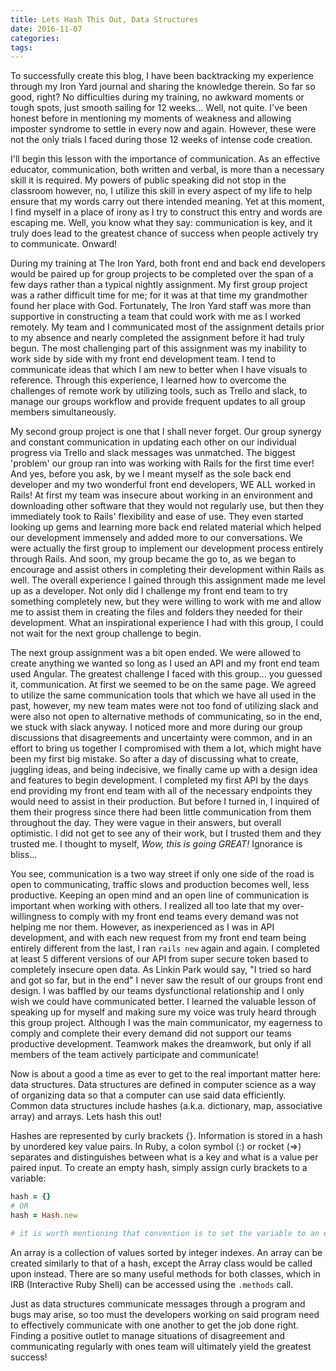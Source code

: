 ```yaml
---
title: Lets Hash This Out, Data Structures
date: 2016-11-07
categories:
tags:
---
```


To successfully create this blog, I have been backtracking my experience through my Iron Yard journal and sharing the knowledge therein. So far so good, right? No difficulties during my training, no awkward moments or tough spots, just smooth sailing for 12 weeks... Well, not quite. I've been honest before in mentioning my moments of weakness and allowing imposter syndrome to settle in every now and again. However, these were not the only trials I faced during those 12 weeks of intense code creation.

I'll begin this lesson with the importance of communication. As an effective educator, communication, both written and verbal, is more than a necessary skill it is required. My powers of public speaking did not stop in the classroom however, no, I utilize this skill in every aspect of my life to help ensure that my words carry out there intended meaning. Yet at this moment, I find myself in a place of irony as I try to construct this entry and words are escaping me. Well, you know what they say: communication is key, and it truly does lead to the greatest chance of success when people actively try to communicate. Onward!

During my training at The Iron Yard, both front end and back end developers would be paired up for group projects to be completed over the span of a few days rather than a typical nightly assignment. My first group project was a rather difficult time for me; for it was at that time my grandmother found her place with God. Fortunately, The Iron Yard staff was more than supportive in constructing a team that could work with me as I worked remotely. My team and I communicated most of the assignment details prior to my absence and nearly completed the assignment before it had truly begun. The most challenging part of this assignment was my inability to work side by side with my front end development team. I tend to communicate ideas that which I am new to better when I have visuals to reference. Through this experience, I learned how to overcome the challenges of remote work by utilizing tools, such as Trello and slack, to manage our groups workflow and provide frequent updates to all group members simultaneously.

My second group project is one that I shall never forget. Our group synergy and constant communication in updating each other on our individual progress via Trello and slack messages was unmatched. The biggest 'problem' our group ran into was working with Rails for the first time ever! And yes, before you ask, by we I meant myself as the sole back end developer and my two wonderful front end developers, WE ALL worked in Rails! At first my team was insecure about working in an environment and downloading other software that they would not regularly use, but then they immediately took to Rails' flexibility and ease of use. They even started looking up gems and learning more back end related material which helped our development immensely and added more to our conversations. We were actually the first group to implement our development process entirely through Rails. And soon, my group became the go to, as we began to encourage and assist others in completing their development within Rails as well. The overall experience I gained through this assignment made me level up as a developer. Not only did I challenge my front end team to try something completely new, but they were willing to work with me and allow me to assist them in creating the files and folders they needed for their development. What an inspirational experience I had with this group, I could not wait for the next group challenge to begin.

The next group assignment was a bit open ended. We were allowed to create anything we wanted so long as I used an API and my front end team used Angular. The greatest challenge I faced with this group... you guessed it, communication. At first we seemed to be on the same page. We agreed to utilize the same communication tools that which we have all used in the past, however, my new team mates were not too fond of utilizing slack and were also not open to alternative methods of communicating, so in the end, we stuck with slack anyway. I noticed more and more during our group discussions that disagreements and uncertainty were common, and in an effort to bring us together I compromised with them a lot, which might have been my first big mistake. So after a day of discussing what to create, juggling ideas, and being indecisive, we finally came up with a design idea and features to begin development. I completed my first API by the days end providing my front end team with all of the necessary endpoints they would need to assist in their production. But before I turned in, I inquired of them their progress since there had been little communication from them throughout the day. They were vague in their answers, but overall optimistic. I did not get to see any of their work, but I trusted them and they trusted me. I thought to myself, *Wow, this is going GREAT!* Ignorance is bliss...

You see, communication is a two way street if only one side of the road is open to communicating, traffic slows and production becomes well, less productive. Keeping an open mind and an open line of communication is important when working with others. I realized all too late that my over-willingness to comply with my front end teams every demand was not helping me nor them. However, as inexperienced as I was in API development, and with each new request from my front end team being entirely different from the last, I ran `rails new` again and again. I completed at least 5 different versions of our API from super secure token based to completely insecure open data. As Linkin Park would say, "I tried so hard and got so far, but in the end" I never saw the result of our groups front end design. I was baffled by our teams dysfunctional relationship and I only wish we could have communicated better. I learned the valuable lesson of speaking up for myself and making sure my voice was truly heard through this group project. Although I was the main communicator, my eagerness to comply and complete their every demand did not support our teams productive development. Teamwork makes the dreamwork, but only if all members of the team actively participate and communicate!

Now is about a good a time as ever to get to the real important matter here: data structures. Data structures are defined in computer science as a way of organizing data so that a computer can use said data efficiently. Common data structures include hashes (a.k.a. dictionary, map, associative array) and arrays. Lets hash this out!

Hashes are represented by curly brackets {}. Information is stored in a hash by unordered key value pairs. In Ruby, a colon symbol (:) or rocket (=>) separates and distinguishes between what is a key and what is a value per paired input. To create an empty hash, simply assign curly brackets to a variable:

```ruby
hash = {}
# OR
hash = Hash.new

# it is worth mentioning that convention is to set the variable to an empty hash over utilizing the Hash Class.
```

An array is a collection of values sorted by integer indexes. An array can be created similarly to that of a hash, except the Array class would be called upon instead. There are so many useful methods for both classes, which in IRB (Interactive Ruby Shell) can be accessed using the `.methods` call.

Just as data structures communicate messages through a program and bugs may arise, so too must the developers working on said program need to effectively communicate with one another to get the job done right. Finding a positive outlet to manage situations of disagreement and communicating regularly with ones team will ultimately yield the greatest success!
